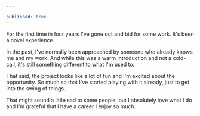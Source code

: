 ```yaml
---

published: true
---
```


For the first time in four years I've gone out and bid for some work. It's been a novel experience.

In the past, I've normally been approached by someone who already knows me and my work. And while this was a warm introduction and not a cold-call, it's still something different to what I'm used to.

That said, the project looks like a lot of fun and I'm excited about the opportunity. So much so that I've started playing with it already, just to get into the swing of things.

That might sound a little sad to some people, but I absolutely love what I do and I'm grateful that I have a career I enjoy so much.